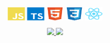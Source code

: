 <div align="center">
   <div>
    <img align="center" alt="WPRM-Js" height="30" width="40" src="https://raw.githubusercontent.com/devicons/devicon/master/icons/javascript/javascript-plain.svg">
    <img align="center" alt="WPRM-Ts" height="30" width="40" src="https://raw.githubusercontent.com/devicons/devicon/master/icons/typescript/typescript-plain.svg">
    <img align="center" alt="WPRM-HTML" height="30" width="40" src="https://raw.githubusercontent.com/devicons/devicon/master/icons/html5/html5-original.svg">
    <img align="center" alt="WPRM-CSS" height="30" width="40" src="https://raw.githubusercontent.com/devicons/devicon/master/icons/css3/css3-original.svg">
    <img align="center" alt="WPRM-React" height="30" width="40" src="https://raw.githubusercontent.com/devicons/devicon/master/icons/react/react-original.svg">
  </div>
  
  <div><br>
    <a href="https://github.com/WallacePRM">
    <img height="180em" src="https://github-readme-stats.vercel.app/api?username=WallacePRM&show_icons=true&theme=auto&include_all_commits=true&count_private=true&locale=pt-br"/>
    <img height="180em" src="https://github-readme-stats.vercel.app/api/top-langs/?username=WallacePRM&layout=compact&langs_count=7&theme=auto&locale=pt-br"/>
  </div>
</div>
